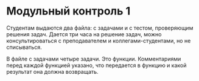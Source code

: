 # Модульный контроль 1

Студентам выдаются два файла: с задачами и с тестом, проверяющим решения задач. Дается три часа на решение задач, можно консультироваться с преподавателем и коллегами-студентами, но не списываться. 

В файле с задачами четыре задачи. Это функции. Комментариями перед каждой функцией указано, что передается в функцию и какой результат она должна возвращать.